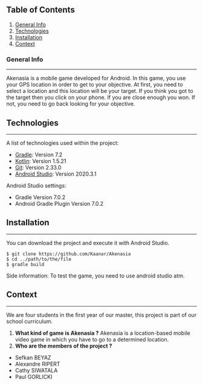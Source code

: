 ## Table of Contents
1. [General Info](#general-info)
2. [Technologies](#technologies)
3. [Installation](#installation)
4. [Context](#context)
### General Info
***
Akenasia is a mobile game developed for Android. In this game, you use your GPS location in order to get to your objective. At first, you need to select a location and this location will be your target. If you think you got to the target then you click on your phone. If you are close enough you won. If not, you need to go back looking for your objective.    

## Technologies
***
A list of technologies used within the project:
* [Gradle](https://gradle.org/): Version 7.2 
* [Kotlin](https://kotlinlang.org/): Version 1.5.21
* [Git](https://git-scm.com/): Version 2.33.0
* [Android Studio](https://developer.android.com/studio): Version 2020.3.1

Android Studio settings:
* Gradle Version 7.0.2
* Android Gradle Plugin Version 7.0.2

## Installation
***
You can download the project and execute it with Android Studio. 
```
$ git clone https://github.com/Kaanar/Akenasia
$ cd ../path/to/the/file
$ gradle build
```
Side information: To test the game, you need to use android studio atm.

## Context
***
We are four students in the first year of our master, this project is part of our school curriculum.


1. **What kind of game is Akenasia ?**
Akenasia is a location-based mobile video game in which you have to go to a determined location.
2. __Who are the members of the project ?__ 

* Sefkan BEYAZ
* Alexandre RIPERT
* Cathy SIWATALA
* Paul GORLICKI


